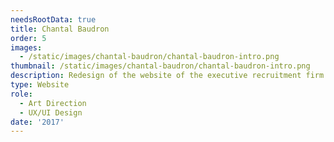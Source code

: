 ```yaml
---
needsRootData: true
title: Chantal Baudron
order: 5
images:
  - /static/images/chantal-baudron/chantal-baudron-intro.png
thumbnail: /static/images/chantal-baudron/chantal-baudron-intro.png
description: Redesign of the website of the executive recruitment firm Chantal Baudron.
type: Website
role:
  - Art Direction
  - UX/UI Design
date: '2017'
---
```


